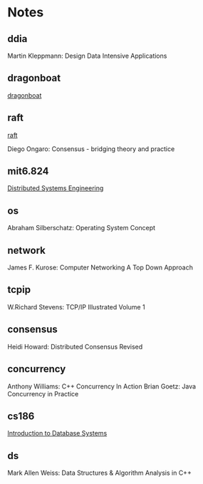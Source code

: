 # Notes

## ddia

Martin Kleppmann: Design Data Intensive Applications

## dragonboat

[dragonboat](https://github.com/lni/dragonboat)
## raft

[raft](https://raft.github.io)

Diego Ongaro: Consensus - bridging theory and practice

## mit6.824

[Distributed Systems Engineering](https://pdos.csail.mit.edu/6.824/schedule.html)

## os

Abraham Silberschatz: Operating System Concept

## network

James F. Kurose: Computer Networking A Top Down Approach

## tcpip

W.Richard Stevens: TCP/IP Illustrated Volume 1

## consensus

Heidi Howard: Distributed Consensus Revised

## concurrency

Anthony Williams: C++ Concurrency In Action
Brian Goetz: Java Concurrency in Practice

## cs186

[Introduction to Database Systems](https://cs186berkeley.net/)

## ds

Mark Allen Weiss: Data Structures & Algorithm Analysis in C++
